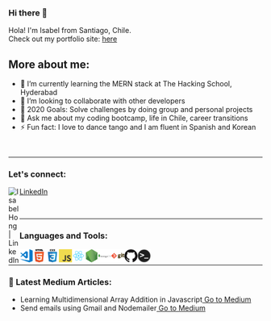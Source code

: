 ### Hi there 👋

Hola! I'm Isabel from Santiago, Chile.
<br />
Check out my portfolio site: <a href="http://isabelhong.com" target="_blank">here</a>

## More about me:

- 🌱 I’m currently learning the MERN stack at The Hacking School, Hyderabad
- 👯 I’m looking to collaborate with other developers
- 🥅 2020 Goals: Solve challenges by doing group and personal projects
- 💬 Ask me about my coding bootcamp, life in Chile, career transitions
- ⚡ Fun fact: I love to dance tango and I am fluent in Spanish and Korean

<br />

---

### Let's connect:

<img align="left" alt="Isabel Hong | LinkedIn" width="22px" src="https://cdn.jsdelivr.net/npm/simple-icons@v3/icons/linkedin.svg" /><a href="http://www.linkedin.com/in/isabel-hong" target="_blank">LinkedIn</a>

<br />

---

### Languages and Tools:

<img align="left" alt="Visual Studio Code" width="26px" src="https://raw.githubusercontent.com/github/explore/80688e429a7d4ef2fca1e82350fe8e3517d3494d/topics/visual-studio-code/visual-studio-code.png" />
<img align="left" alt="HTML5" width="26px" src="https://raw.githubusercontent.com/github/explore/80688e429a7d4ef2fca1e82350fe8e3517d3494d/topics/html/html.png" />
<img align="left" alt="CSS3" width="26px" src="https://raw.githubusercontent.com/github/explore/80688e429a7d4ef2fca1e82350fe8e3517d3494d/topics/css/css.png" />
<img align="left" alt="JavaScript" width="26px" src="https://raw.githubusercontent.com/github/explore/80688e429a7d4ef2fca1e82350fe8e3517d3494d/topics/javascript/javascript.png" />
<img align="left" alt="React" width="26px" src="https://raw.githubusercontent.com/github/explore/80688e429a7d4ef2fca1e82350fe8e3517d3494d/topics/react/react.png" />
<img align="left" alt="Node.js" width="26px" src="https://raw.githubusercontent.com/github/explore/80688e429a7d4ef2fca1e82350fe8e3517d3494d/topics/nodejs/nodejs.png" />
<img align="left" alt="MongoDB" width="26px" src="https://raw.githubusercontent.com/github/explore/80688e429a7d4ef2fca1e82350fe8e3517d3494d/topics/mongodb/mongodb.png" />
<img align="left" alt="Git" width="26px" src="https://raw.githubusercontent.com/github/explore/80688e429a7d4ef2fca1e82350fe8e3517d3494d/topics/git/git.png" />
<img align="left" alt="GitHub" width="26px" src="https://raw.githubusercontent.com/github/explore/78df643247d429f6cc873026c0622819ad797942/topics/github/github.png" />
<img align="left" alt="Terminal" width="26px" src="https://raw.githubusercontent.com/github/explore/80688e429a7d4ef2fca1e82350fe8e3517d3494d/topics/terminal/terminal.png" />

<br />

---

### 📕 Latest Medium Articles:

<!-- BLOG-POST-LIST:START -->

- Learning Multidimensional Array Addition in Javascript<a href="http://medium.com/swlh/learning-multidimensional-array-addition-in-javascript-890a75bc2c29" target="_blank">
Go to Medium</a>
- Send emails using Gmail and Nodemailer<a href="http://isabelhong.medium.com/send-emails-using-gmail-and-nodemailer-b455b925a72a" target="_blank">
Go to Medium</a>


<!-- BLOG-POST-LIST:END -->

